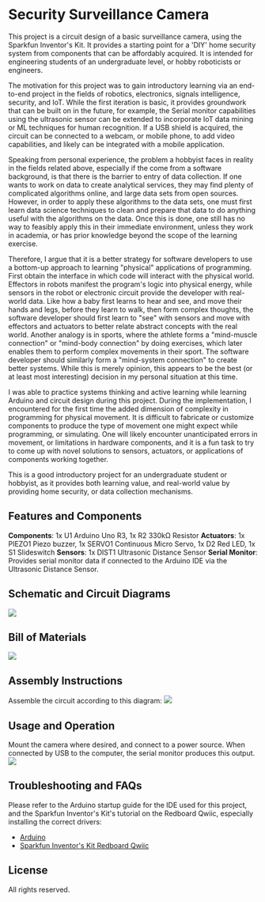 # Security Surveillance Camera
This project is a circuit design of a basic surveillance camera, using the Sparkfun Inventor's Kit. It provides a starting point for a 'DIY' home security system from components that can be affordably acquired. It is intended for engineering students of an undergraduate level, or hobby roboticists or engineers. 

The motivation for this project was to gain introductory learning via an end-to-end project in the fields of robotics, electronics, signals intelligence, security, and IoT. While the first iteration is basic, it provides groundwork that can be built on in the future, for example, the Serial monitor capabilities using the ultrasonic sensor can be extended to incorporate IoT data mining or ML techniques for human recognition. If a USB shield is acquired, the circuit can be connected to a webcam, or mobile phone, to add video capabilities, and likely can be integrated with a mobile application.

Speaking from personal experience, the problem a hobbyist faces in reality in the fields related above, especially if the come from a software background, is that there is the barrier to entry of data collection. If one wants to work on data to create analytical services, they may find plenty of complicated algorithms online, and large data sets from open sources. However, in order to apply these algorithms to the data sets, one must first learn data science techniques to clean and prepare that data to do anything useful with the algorithms on the data. Once this is done, one still has no way to feasibly apply this in their immediate environment, unless they work in academia, or has prior knowledge beyond the scope of the learning exercise.

Therefore, I argue that it is a better strategy for software developers to use a bottom-up approach to learning "physical" applications of programming. First obtain the interface in which code will interact with the physical world. Effectors in robots manifest the program's logic into physical energy, while sensors in the robot or electronic circuit provide the developer with real-world data. Like how a baby first learns to hear and see, and move their hands and legs, before they learn to walk, then form complex thoughts, the software developer should first learn to "see" with sensors and move with effectors and actuators to better relate abstract concepts with the real world. Another analogy is in sports, where the athlete forms a "mind-muscle connection" or "mind-body connection" by doing exercises, which later enables them to perform complex movements in their sport. The software developer should similarly form a "mind-system connection" to create better systems. While this is merely opinion, this appears to be the best (or at least most interesting) decision in my personal situation at this time.

I was able to practice systems thinking and active learning while learning Arduino and circuit design during this project. During the implementation, I encountered for the first time the added dimension of complexity in programming for physical movement. It is difficult to fabricate or customize components to produce the type of movement one might expect while programming, or simulating. One will likely encounter unanticipated errors in movement, or limitations in hardware components, and it is a fun task to try to come up with novel solutions to sensors, actuators, or applications of components working together.

This is a good introductory project for an undergraduate student or hobbyist, as it provides both learning value, and real-world value by providing home security, or data collection mechanisms.

## Features and Components
**Components**: 1x U1 Arduino Uno R3, 1x R2 330kΩ Resistor
**Actuators**: 1x PIEZO1 Piezo buzzer, 1x SERVO1 Continuous Micro Servo, 1x D2 Red LED, 1x S1 Slideswitch
**Sensors**: 1x DIST1 Ultrasonic Distance Sensor
**Serial Monitor**: Provides serial monitor data if connected to the Arduino IDE via the Ultrasonic Distance Sensor.

## Schematic and Circuit Diagrams
![](SecuritySurveillanceCamera/SecurityCameraASchematic.png)

## Bill of Materials
![](SecuritySurveillanceCamera/BillOfMaterials.png)

## Assembly Instructions
Assemble the circuit according to this diagram:
![](SecuritySurveillanceCamera/CircuitDesign.png)

## Usage and Operation
Mount the camera where desired, and connect to a power source. When connected by USB to the computer, the serial monitor produces this output.
![](SecuritySurveillanceCamera/giphy.gif)

## Troubleshooting and FAQs
Please refer to the Arduino startup guide for the IDE used for this project, and the Sparkfun Inventor's Kit's tutorial on the Redboard Qwiic, especially installing the correct drivers:
- [Arduino](https://www.arduino.cc/en/Guide)
- [Sparkfun Inventor's Kit Redboard Qwiic](https://learn.sparkfun.com/tutorials/redboard-qwiic-hookup-guide)

## License
All rights reserved.
